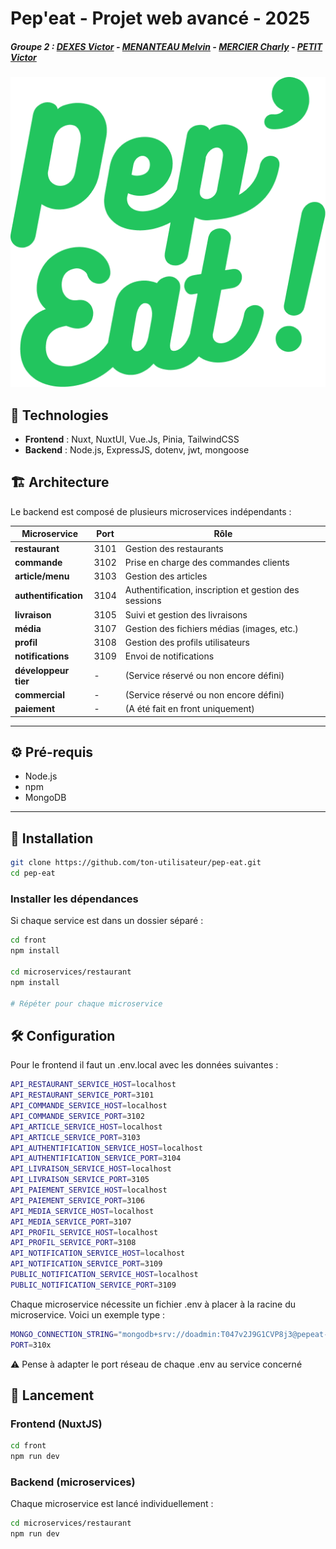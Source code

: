 # Pep'eat - Projet web avancé - 2025
##### Groupe 2 : [DEXES Victor](https://github.com/VictorDexes) - [MENANTEAU Melvin](https://github.com/Melvin-Menanteau) - [MERCIER Charly](https://github.com/Charlyhno-eng) - [PETIT Victor](https://github.com/Faugnell)

![pep'eat logo](/livrables/livrable1/src/logo/logo-green.png)

## 🧰 Technologies

- **Frontend** : Nuxt, NuxtUI, Vue.Js, Pinia, TailwindCSS
- **Backend** : Node.js, ExpressJS, dotenv, jwt, mongoose

## 🏗️ Architecture

Le backend est composé de plusieurs microservices indépendants :

| Microservice         | Port   | Rôle                                                             |
|----------------------|--------|------------------------------------------------------------------|
| **restaurant**        | 3101   | Gestion des restaurants                                         |
| **commande**          | 3102   | Prise en charge des commandes clients                           |
| **article/menu**      | 3103   | Gestion des articles                                            |
| **authentification**  | 3104   | Authentification, inscription et gestion des sessions           |
| **livraison**         | 3105   | Suivi et gestion des livraisons                                 |
| **média**             | 3107   | Gestion des fichiers médias (images, etc.)                      |
| **profil**            | 3108   | Gestion des profils utilisateurs                                |
| **notifications**     | 3109   | Envoi de notifications                                          |
| **développeur tier**  | -      | (Service réservé ou non encore défini)                          |
| **commercial**        | -      | (Service réservé ou non encore défini)                          |
| **paiement**          | -      | (A été fait en front uniquement)                                |

---

## ⚙️ Pré-requis

- Node.js
- npm
- MongoDB

---

## 🚀 Installation

```bash
git clone https://github.com/ton-utilisateur/pep-eat.git
cd pep-eat
```

### Installer les dépendances

Si chaque service est dans un dossier séparé :

```bash
cd front
npm install

cd microservices/restaurant
npm install

# Répéter pour chaque microservice
```

## 🛠️ Configuration

Pour le frontend il faut un .env.local avec les données suivantes :

```bash
API_RESTAURANT_SERVICE_HOST=localhost
API_RESTAURANT_SERVICE_PORT=3101
API_COMMANDE_SERVICE_HOST=localhost
API_COMMANDE_SERVICE_PORT=3102
API_ARTICLE_SERVICE_HOST=localhost
API_ARTICLE_SERVICE_PORT=3103
API_AUTHENTIFICATION_SERVICE_HOST=localhost
API_AUTHENTIFICATION_SERVICE_PORT=3104
API_LIVRAISON_SERVICE_HOST=localhost
API_LIVRAISON_SERVICE_PORT=3105
API_PAIEMENT_SERVICE_HOST=localhost
API_PAIEMENT_SERVICE_PORT=3106
API_MEDIA_SERVICE_HOST=localhost
API_MEDIA_SERVICE_PORT=3107
API_PROFIL_SERVICE_HOST=localhost
API_PROFIL_SERVICE_PORT=3108
API_NOTIFICATION_SERVICE_HOST=localhost
API_NOTIFICATION_SERVICE_PORT=3109
PUBLIC_NOTIFICATION_SERVICE_HOST=localhost
PUBLIC_NOTIFICATION_SERVICE_PORT=3109
```

Chaque microservice nécessite un fichier .env à placer à la racine du microservice. Voici un exemple type :

```bash
MONGO_CONNECTION_STRING="mongodb+srv://doadmin:T047v2J9G1CVP8j3@pepeat-mongo-db-ac667bc3.mongo.ondigitalocean.com/pepeat?tls=true&authSource=admin&replicaSet=pepeat-mongo-db"
PORT=310x
```
⚠️ Pense à adapter le port réseau de chaque .env au service concerné

## 🔧 Lancement

### Frontend (NuxtJS)

```bash
cd front
npm run dev
```

### Backend (microservices)

Chaque microservice est lancé individuellement :

```bash
cd microservices/restaurant
npm run dev
```